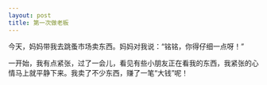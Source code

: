 ```yaml
---
layout: post
title: 第一次做老板
---
```



今天，妈妈带我去跳蚤市场卖东西。妈妈对我说：“铭铭，你得仔细一点呀！”

一开始，我有点紧张，过了一会儿，看见有些小朋友正在看我的东西，我紧张的心情马上就平静下来。我卖了不少东西，赚了一笔“大钱”呢！

